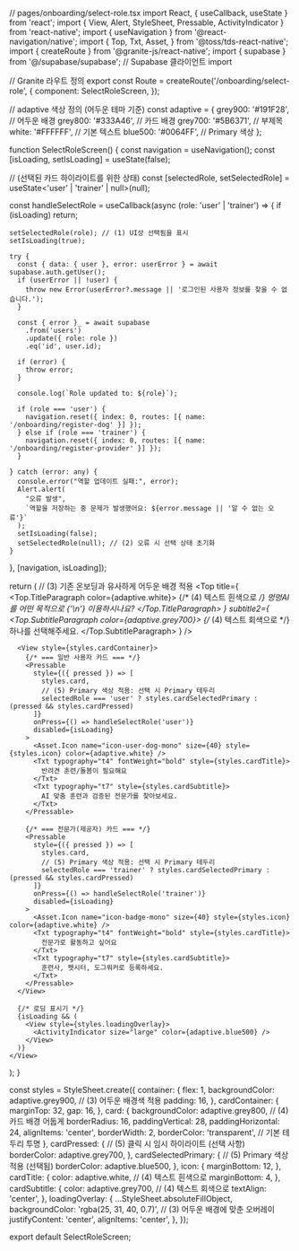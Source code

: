 // pages/onboarding/select-role.tsx
import React, { useCallback, useState } from 'react';
import { View, Alert, StyleSheet, Pressable, ActivityIndicator } from 'react-native';
import { useNavigation } from '@react-navigation/native';
import {
  Top,
  Txt,
  Asset,
} from '@toss/tds-react-native';
import { createRoute } from '@granite-js/react-native';
import { supabase } from '@/supabase/supabase'; // Supabase 클라이언트 import

// Granite 라우트 정의
export const Route = createRoute('/onboarding/select-role', {
  component: SelectRoleScreen,
});

// adaptive 색상 정의 (어두운 테마 기준)
const adaptive = {
  grey900: '#191F28', // 어두운 배경
  grey800: '#333A46', // 카드 배경
  grey700: '#5B6371', // 부제목
  white: '#FFFFFF',   // 기본 텍스트
  blue500: '#0064FF', // Primary 색상
};

function SelectRoleScreen() {
  const navigation = useNavigation();
  const [isLoading, setIsLoading] = useState(false);
  
  // (선택된 카드 하이라이트를 위한 상태)
  const [selectedRole, setSelectedRole] = useState<'user' | 'trainer' | null>(null);

  const handleSelectRole = useCallback(async (role: 'user' | 'trainer') => {
    if (isLoading) return;
    
    setSelectedRole(role); // (1) UI상 선택됨을 표시
    setIsLoading(true);

    try {
      const { data: { user }, error: userError } = await supabase.auth.getUser();
      if (userError || !user) {
        throw new Error(userError?.message || '로그인된 사용자 정보를 찾을 수 없습니다.');
      }

      const { error }_ = await supabase
        .from('users')
        .update({ role: role })
        .eq('id', user.id);

      if (error) {
        throw error;
      }

      console.log(`Role updated to: ${role}`);

      if (role === 'user') {
        navigation.reset({ index: 0, routes: [{ name: '/onboarding/register-dog' }] });
      } else if (role === 'trainer') {
        navigation.reset({ index: 0, routes: [{ name: '/onboarding/register-provider' }] });
      }

    } catch (error: any) {
      console.error("역할 업데이트 실패:", error);
      Alert.alert(
        "오류 발생",
        `역할을 저장하는 중 문제가 발생했어요: ${error.message || '알 수 없는 오류'}`
      );
      setIsLoading(false);
      setSelectedRole(null); // (2) 오류 시 선택 상태 초기화
    }
  }, [navigation, isLoading]);

  return (
    // (3) 기존 온보딩과 유사하게 어두운 배경 적용
    <View style={styles.container}> 
      <Top
        title={
          <Top.TitleParagraph color={adaptive.white}> {/* (4) 텍스트 흰색으로 */}
            멍멍AI를 어떤 목적으로
            {'\n'}
            이용하시나요?
          </Top.TitleParagraph>
        }
        subtitle2={
          <Top.SubtitleParagraph color={adaptive.grey700}> {/* (4) 텍스트 회색으로 */}
            하나를 선택해주세요.
          </Top.SubtitleParagraph>
        }
      />

      <View style={styles.cardContainer}>
        {/* === 일반 사용자 카드 === */}
        <Pressable 
          style={({ pressed }) => [
            styles.card,
            // (5) Primary 색상 적용: 선택 시 Primary 테두리
            selectedRole === 'user' ? styles.cardSelectedPrimary : (pressed && styles.cardPressed)
          ]}
          onPress={() => handleSelectRole('user')}
          disabled={isLoading}
        >
          <Asset.Icon name="icon-user-dog-mono" size={40} style={styles.icon} color={adaptive.white} />
          <Txt typography="t4" fontWeight="bold" style={styles.cardTitle}>
            반려견 훈련/돌봄이 필요해요
          </Txt>
          <Txt typography="t7" style={styles.cardSubtitle}>
            AI 맞춤 훈련과 검증된 전문가를 찾아보세요.
          </Txt>
        </Pressable>

        {/* === 전문가(제공자) 카드 === */}
        <Pressable 
          style={({ pressed }) => [
            styles.card,
            // (5) Primary 색상 적용: 선택 시 Primary 테두리
            selectedRole === 'trainer' ? styles.cardSelectedPrimary : (pressed && styles.cardPressed)
          ]}
          onPress={() => handleSelectRole('trainer')}
          disabled={isLoading}
        >
          <Asset.Icon name="icon-badge-mono" size={40} style={styles.icon} color={adaptive.white} />
          <Txt typography="t4" fontWeight="bold" style={styles.cardTitle}>
            전문가로 활동하고 싶어요
          </Txt>
          <Txt typography="t7" style={styles.cardSubtitle}>
            훈련사, 펫시터, 도그워커로 등록하세요.
          </Txt>
        </Pressable>
      </View>

      {/* 로딩 표시기 */}
      {isLoading && (
        <View style={styles.loadingOverlay}>
          <ActivityIndicator size="large" color={adaptive.blue500} />
        </View>
      )}
    </View>
  );
}

const styles = StyleSheet.create({
  container: {
    flex: 1,
    backgroundColor: adaptive.grey900, // (3) 어두운 배경색 적용
    padding: 16,
  },
  cardContainer: {
    marginTop: 32,
    gap: 16,
  },
  card: {
    backgroundColor: adaptive.grey800, // (4) 카드 배경 어둡게
    borderRadius: 16,
    paddingVertical: 28,
    paddingHorizontal: 24,
    alignItems: 'center',
    borderWidth: 2,
    borderColor: 'transparent', // 기본 테두리 투명
  },
  cardPressed: { // (5) 클릭 시 임시 하이라이트 (선택 사항)
    borderColor: adaptive.grey700, 
  },
  cardSelectedPrimary: { // (5) Primary 색상 적용 (선택됨)
    borderColor: adaptive.blue500, 
  },
  icon: {
    marginBottom: 12,
  },
  cardTitle: {
    color: adaptive.white, // (4) 텍스트 흰색으로
    marginBottom: 4,
  },
  cardSubtitle: {
    color: adaptive.grey700, // (4) 텍스트 회색으로
    textAlign: 'center',
  },
  loadingOverlay: {
    ...StyleSheet.absoluteFillObject,
    backgroundColor: 'rgba(25, 31, 40, 0.7)', // (3) 어두운 배경에 맞춘 오버레이
    justifyContent: 'center',
    alignItems: 'center',
  },
});

export default SelectRoleScreen;